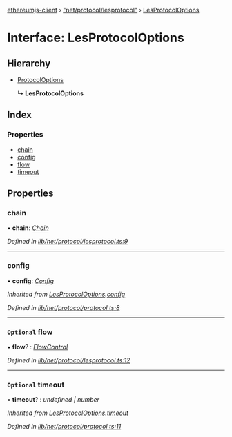 [ethereumjs-client](../README.md) › ["net/protocol/lesprotocol"](../modules/_net_protocol_lesprotocol_.md) › [LesProtocolOptions](_net_protocol_lesprotocol_.lesprotocoloptions.md)

# Interface: LesProtocolOptions

## Hierarchy

- [ProtocolOptions](_net_protocol_protocol_.protocoloptions.md)

  ↳ **LesProtocolOptions**

## Index

### Properties

- [chain](_net_protocol_lesprotocol_.lesprotocoloptions.md#chain)
- [config](_net_protocol_lesprotocol_.lesprotocoloptions.md#config)
- [flow](_net_protocol_lesprotocol_.lesprotocoloptions.md#optional-flow)
- [timeout](_net_protocol_lesprotocol_.lesprotocoloptions.md#optional-timeout)

## Properties

### chain

• **chain**: _[Chain](../classes/_blockchain_chain_.chain.md)_

_Defined in [lib/net/protocol/lesprotocol.ts:9](https://github.com/ethereumjs/ethereumjs-client/blob/master/lib/net/protocol/lesprotocol.ts#L9)_

---

### config

• **config**: _[Config](../classes/_config_.config.md)_

_Inherited from [LesProtocolOptions](_net_protocol_lesprotocol_.lesprotocoloptions.md).[config](_net_protocol_lesprotocol_.lesprotocoloptions.md#config)_

_Defined in [lib/net/protocol/protocol.ts:8](https://github.com/ethereumjs/ethereumjs-client/blob/master/lib/net/protocol/protocol.ts#L8)_

---

### `Optional` flow

• **flow**? : _[FlowControl](../classes/_net_protocol_flowcontrol_.flowcontrol.md)_

_Defined in [lib/net/protocol/lesprotocol.ts:12](https://github.com/ethereumjs/ethereumjs-client/blob/master/lib/net/protocol/lesprotocol.ts#L12)_

---

### `Optional` timeout

• **timeout**? : _undefined | number_

_Inherited from [LesProtocolOptions](_net_protocol_lesprotocol_.lesprotocoloptions.md).[timeout](_net_protocol_lesprotocol_.lesprotocoloptions.md#optional-timeout)_

_Defined in [lib/net/protocol/protocol.ts:11](https://github.com/ethereumjs/ethereumjs-client/blob/master/lib/net/protocol/protocol.ts#L11)_

